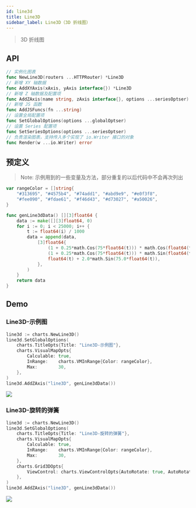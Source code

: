 ```yaml
---
id: line3d
title: Line3D
sidebar_label: Line3D（3D 折线图）
---
```


> 3D 折线图

## API
```go
// 实例化图表
func NewLine3D(routers ...HTTPRouter) *Line3D
// 新增 XY 轴数据
func AddXYAxis(xAxis, yAxis interface{}) *Line3D
// 新增 Z 轴数据及配置项
func AddZAxis(name string, zAxis interface{}, options ...seriesOptser) *Line3D
// 新增 JS 函数
func AddJSFuncs(fn ...string)
// 设置全局配置项
func SetGlobalOptions(options ...globalOptser)
// 设置 Series 配置项
func SetSeriesOptions(options ...seriesOptser)
// 负责渲染图表，支持传入多个实现了 io.Writer 接口的对象
func Render(w ...io.Writer) error
```

## 预定义
> Note: 示例用到的一些变量及方法，部分重复的以后代码中不会再次列出
```go
var rangeColor = []string{
    "#313695", "#4575b4", "#74add1", "#abd9e9", "#e0f3f8",
    "#fee090", "#fdae61", "#f46d43", "#d73027", "#a50026",
}

func genLine3dData() [][3]float64 {
    data := make([][3]float64, 0)
    for i := 0; i < 25000; i++ {
        t := float64(i) / 1000
        data = append(data,
            [3]float64{
                (1 + 0.25*math.Cos(75*float64(t))) * math.Cos(float64(t)),
                (1 + 0.25*math.Cos(75*float64(t))) * math.Sin(float64(t)),
                float64(t) + 2.0*math.Sin(75.0*float64(t)),
            },
        )
    }
    return data
}

```

## Demo

### Line3D-示例图
```go
line3d := charts.NewLine3D()
line3d.SetGlobalOptions(
    charts.TitleOpts{Title: "Line3D-示例图"},
    charts.VisualMapOpts{
        Calculable: true,
        InRange:    charts.VMInRange{Color: rangeColor},
        Max:        30,
    },
)
line3d.AddZAxis("line3D", genLine3dData())
```
![](https://user-images.githubusercontent.com/19553554/52464826-4baab900-2bb7-11e9-8299-776f5ee43670.gif)


### Line3D-旋转的弹簧
```go
line3d := charts.NewLine3D()
line3d.SetGlobalOptions(
    charts.TitleOpts{Title: "Line3D-旋转的弹簧"},
    charts.VisualMapOpts{
        Calculable: true,
        InRange:    charts.VMInRange{Color: rangeColor},
        Max:        30,
    },
    charts.Grid3DOpts{
        ViewControl: charts.ViewControlOpts{AutoRotate: true, AutoRotateSpeed: 30},
    },
)
line3d.AddZAxis("line3D", genLine3dData())
```
![](https://user-images.githubusercontent.com/19553554/52465010-0935ac00-2bb8-11e9-97eb-de531df19b16.gif)
